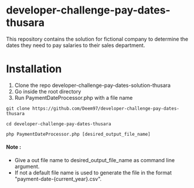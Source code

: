 # developer-challenge-pay-dates-thusara
This repository contains the solution for fictional company to determine the dates they need to pay salaries to their sales department.

# Installation
1. Clone the repo developer-challenge-pay-dates-solution-thusara
2. Go inside the root directory
3. Run PaymentDateProcessor.php with a file name

```
git clone https://github.com/Deem97/developer-challenge-pay-dates-thusara

cd developer-challenge-pay-dates-thusara

php PaymentDateProcessor.php [desired_output_file_name]
```

#### Note : 
* Give a out file name to desired_output_file_name as command line argument.
* If not a default file name is used to generate the file in the format "payment-date-{current_year}.csv".

